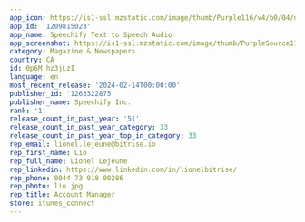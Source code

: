 ```yaml
---
app_icon: https://is1-ssl.mzstatic.com/image/thumb/Purple116/v4/b0/04/d4/b004d4c8-dd17-1454-5d81-96aeb36fe909/AppIcon-0-0-1x_U007epad-0-0-0-0-0-0-sRGB-85-220.png/1024x1024bb.png
app_id: '1209815023'
app_name: Speechify Text to Speech Audio
app_screenshot: https://is1-ssl.mzstatic.com/image/thumb/PurpleSource116/v4/b7/0b/c0/b70bc0fe-02d8-938c-7a2d-4a874fd0dde8/0f2152c7-f32e-4e72-ac3f-3433ccb4092a_1.png/1284x2778bb.png
category: Magazine & Newspapers
country: CA
id: 0p6M_hz3jLzI
language: en
most_recent_release: '2024-02-14T00:00:00'
publisher_id: '1263322875'
publisher_name: Speechify Inc.
rank: '1'
release_count_in_past_year: '51'
release_count_in_past_year_category: 33
release_count_in_past_year_top_in_category: 33
rep_email: lionel.lejeune@bitrise.io
rep_first_name: Lio
rep_full_name: Lionel Lejeune
rep_linkedin: https://www.linkedin.com/in/lionelbitrise/
rep_phone: 0044 73 918 00286
rep_photo: lio.jpg
rep_title: Account Manager
store: itunes_connect
---
```

